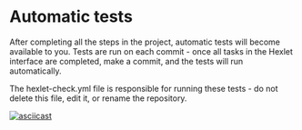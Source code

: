 # Automatic tests

After completing all the steps in the project, automatic tests will become available to you. Tests are run on each commit - once all tasks in the Hexlet interface are completed, make a commit, and the tests will run automatically.

The hexlet-check.yml file is responsible for running these tests - do not delete this file, edit it, or rename the repository.

[![asciicast](https://asciinema.org/a/dK5oE5xFJWxyovrkkI69yPmgS.svg)](https://asciinema.org/a/dK5oE5xFJWxyovrkkI69yPmgS)